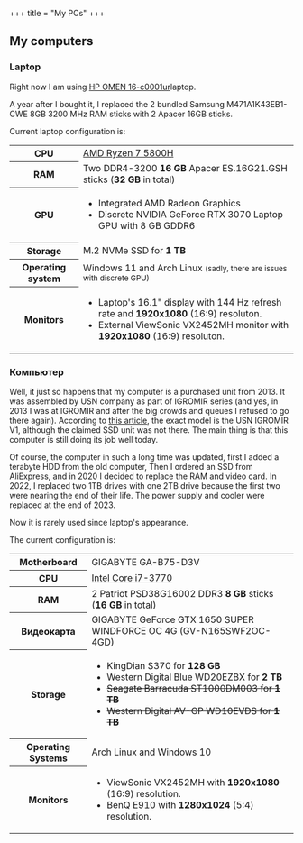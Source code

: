 +++
title = "My PCs"
+++
## My computers
### Laptop
Right now I am using <a 
href="https://support.hp.com/us-en/document/c08081496" target="_blank">HP OMEN
16-c0001ur</a>laptop. 

A year after I bought it, I replaced the 2 bundled Samsung M471A1K43EB1-CWE 8GB 
3200 MHz RAM sticks with 2 Apacer 16GB sticks. 

Current laptop configuration is:

<table class="table table-hover">
    <tbody>
        <tr>
            <th scope="row">CPU</th>
            <td>
                <a href="https://www.amd.com/en/products/apu/amd-ryzen-7-5800h"
                target="_blank">AMD Ryzen 7 5800H</a>
            </td>
        </tr>
        <tr>
            <th scope="row">RAM</th>
            <td>
                Two DDR4-3200 <strong>16 GB</strong> Apacer ES.16G21.GSH sticks 
                (<strong>32 GB</strong> in total)
            </td>
        </tr>
        <tr>
            <th scope="row">GPU</th>
            <td>
                <ul>
                    <li>Integrated AMD Radeon Graphics</li>
                    <li>
                        Discrete NVIDIA GeForce RTX 3070 Laptop GPU with 8 GB
                        GDDR6
                    </li>
                </ul>
            </td>
        </tr>
        <tr>
            <th scope="row">Storage</th>
            <td>M.2 NVMe SSD for <strong>1 TB</strong></td>
        </tr>
        <tr>
            <th scope="row">Operating system</th>
            <td>
                Windows 11 and Arch Linux
                <small>(sadly, there are issues with discrete GPU)</small>
            </td>
        </tr>
        <tr>
            <th scope="row">Monitors</th>
            <td>
                <ul>
                    <li>
                        Laptop's 16.1" display with 144 Hz refresh rate and
                        <strong>1920x1080</strong> (16:9) resoluton.
                    </li>
                    <li>
                        External ViewSonic VX2452MH monitor with
                        <strong>1920x1080</strong> (16:9) resoluton.
                    </li>
                </ul>
            </td>
        </tr>
    </tbody>
</table>

### Компьютер
Well, it just so happens that my computer is a purchased unit from 2013. It was
assembled by USN company as part of IGROMIR series (and yes, in 2013 I was at
IGROMIR and after the big crowds and queues I refused to go there again).
According to <a href="http://www.dailycomm.ru/m/24594/" target="_blank">this
article</a>, the exact model is the USN IGROMIR V1, although the claimed SSD
unit was not there. The main thing is that this computer is still doing its job
well today.

Of course, the computer in such a long time was updated, first I added a
terabyte HDD from the old computer, Then I ordered an SSD from AliExpress, and
in 2020 I decided to replace the RAM and video card. In 2022, I replaced two 1TB
drives with one 2TB drive because the first two were nearing the end of their
life. The power supply and cooler were replaced at the end of 2023.

Now it is rarely used since laptop's appearance.

The current configuration is:
<table class="table table-hover">
    <tbody>
        <tr>
            <th scope="row">Motherboard</th>
            <td>GIGABYTE GA-B75-D3V</td>
        </tr>
        <tr>
            <th scope="row">CPU</th>
            <td>
                <a href=
"https://ark.intel.com/content/www/us/en/ark/products/65719/intel-core-i7-3770-processor-8m-cache-up-to-3-90-ghz.html"
                   target="_blank">Intel Core i7-3770</a>
            </td>
        </tr>
        <tr>
            <th scope="row">RAM</th>
            <td>
                2 Patriot PSD38G16002 DDR3 <strong>8 GB</strong> sticks
                (<strong>16 GB</strong> in total)
            </td>
        </tr>
        <tr>
            <th scope="row">Видеокарта</th>
            <td>
                GIGABYTE GeForce GTX 1650 SUPER WINDFORCE OC 4G
                (GV-N165SWF2OC-4GD)
            </td>
        </tr>
        <tr>
            <th scope="row">Storage</th>
            <td>
                <ul>
                    <li>KingDian S370 for <strong>128 GB</strong></li>
                    <li>
                        Western Digital Blue WD20EZBX for <strong>2 TB</strong>
                    </li>
                    <del>
                        <li>
                            Seagate Barracuda ST1000DM003 for <strong>1 TB
                            </strong>
                        </li>
                    </del>
                    <del>
                        <li>
                            Western Digital AV-GP WD10EVDS for <strong>1 TB
                            </strong>
                        </li>
                    </del>
                </ul>
            </td>
        </tr>
        <tr>
            <th scope="row">Operating Systems</th>
            <td>
                Arch Linux and Windows 10
            </td>
        </tr>
        <tr>
            <th scope="row">Monitors</th>
            <td>
                <ul>
                    <li>
                        ViewSonic VX2452MH with <strong>1920x1080
                        </strong> (16:9) resolution.
                    </li>
                    <li>
                        BenQ E910 with <strong>1280x1024</strong> (5:4) resolution.
                    </li>
                </ul>
            </td>
        </tr>
    </tbody>
</table>